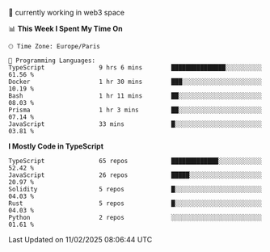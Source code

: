 🔭 currently working in web3 space

<!--START_SECTION:waka-->
📊 **This Week I Spent My Time On** 

```text
🕑︎ Time Zone: Europe/Paris

💬 Programming Languages: 
TypeScript               9 hrs 6 mins        ███████████████░░░░░░░░░░   61.56 % 
Docker                   1 hr 30 mins        ███░░░░░░░░░░░░░░░░░░░░░░   10.19 % 
Bash                     1 hr 11 mins        ██░░░░░░░░░░░░░░░░░░░░░░░   08.03 % 
Prisma                   1 hr 3 mins         ██░░░░░░░░░░░░░░░░░░░░░░░   07.14 % 
JavaScript               33 mins             █░░░░░░░░░░░░░░░░░░░░░░░░   03.81 % 
```

**I Mostly Code in TypeScript** 

```text
TypeScript               65 repos            █████████████░░░░░░░░░░░░   52.42 % 
JavaScript               26 repos            █████░░░░░░░░░░░░░░░░░░░░   20.97 % 
Solidity                 5 repos             █░░░░░░░░░░░░░░░░░░░░░░░░   04.03 % 
Rust                     5 repos             █░░░░░░░░░░░░░░░░░░░░░░░░   04.03 % 
Python                   2 repos             ░░░░░░░░░░░░░░░░░░░░░░░░░   01.61 % 
```




 Last Updated on 11/02/2025 08:06:44 UTC
<!--END_SECTION:waka-->
